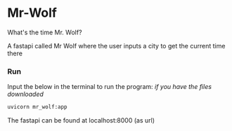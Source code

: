 # Mr-Wolf
What's the time Mr. Wolf?

A fastapi called Mr Wolf where the user inputs a city to get the current time there

### Run
Input the below in the terminal to run the program: *if you have the files downloaded*

```bash
uvicorn mr_wolf:app
```
The fastapi can be found at localhost:8000 (as url)
